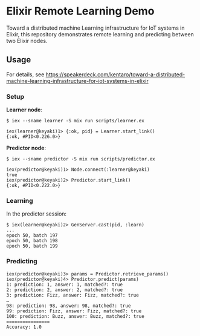 # Elixir Remote Learning Demo

Toward a distributed machine Learning infrastructure for IoT systems in Elixir, this repository demonstrates remote learning and predicting between two Elixir nodes.

## Usage

For details, see https://speakerdeck.com/kentaro/toward-a-distributed-machine-learning-infrastructure-for-iot-systems-in-elixir

### Setup

**Learner node**:

```
$ iex --sname learner -S mix run scripts/learner.ex

iex(learner@keyaki)1> {:ok, pid} = Learner.start_link()
{:ok, #PID<0.226.0>}
```


**Predictor node**:

```
$ iex --sname predictor -S mix run scripts/predictor.ex

iex(predictor@keyaki)1> Node.connect(:learner@keyaki)
true
iex(predictor@keyaki)2> Predictor.start_link()
{:ok, #PID<0.222.0>}
```

### Learning

In the predictor session:

```
$ iex(learner@keyaki)2> GenServer.cast(pid, :learn)
...
epoch 50, batch 197
epoch 50, batch 198
epoch 50, batch 199
```

### Predicting

```
iex(predictor@keyaki)3> params = Predictor.retrieve_params()
iex(predictor@keyaki)4> Predictor.predict(params)
1: prediction: 1, answer: 1, matched?: true
2: prediction: 2, answer: 2, matched?: true
3: prediction: Fizz, answer: Fizz, matched?: true
…
98: prediction: 98, answer: 98, matched?: true
99: prediction: Fizz, answer: Fizz, matched?: true
100: prediction: Buzz, answer: Buzz, matched?: true
================
Accuracy: 1.0
```
